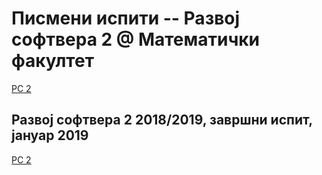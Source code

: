 # Писмени испити -- Развој софтвера 2 @ Математички факултет

[РС 2](../../README.md)

## Развој софтвера 2 2018/2019, завршни испит, јануар 2019

[РС 2](../../README.md)